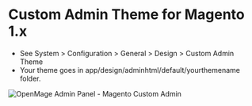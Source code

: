 # Custom Admin Theme for Magento 1.x
- See System > Configuration > General > Design > Custom Admin Theme
- Your theme goes in app/design/adminhtml/default/yourthemename folder.

![OpenMage Admin Panel - Magento Custom Admin](https://i.ibb.co/6WNFYWc/2022-09-05-09-44-27.gif)

